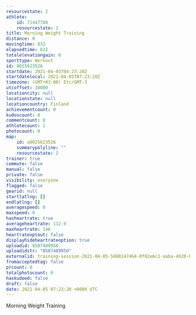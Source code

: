```yaml
---
resourcestate: 2
athlete:
    id: 71447788
    resourcestate: 1
title: Morning Weight Training
distance: 0
movingtime: 832
elapsedtime: 832
totalelevationgain: 0
sporttype: Workout
id: 8025623526
startdate: 2021-04-05T04:23:20Z
startdatelocal: 2021-04-05T07:23:20Z
timezone: (GMT+03:00) Etc/GMT-3
utcoffset: 10800
locationcity: null
locationstate: null
locationcountry: Finland
achievementcount: 0
kudoscount: 0
commentcount: 0
athletecount: 1
photocount: 0
map:
    id: a8025623526
    summarypolyline: ""
    resourcestate: 2
trainer: true
commute: false
manual: false
private: false
visibility: everyone
flagged: false
gearid: null
startlatlng: []
endlatlng: []
averagespeed: 0
maxspeed: 0
hasheartrate: true
averageheartrate: 112.9
maxheartrate: 146
heartrateoptout: false
displayhideheartrateoption: true
uploadid: 8587489950
uploadidstr: "8587489950"
externalid: training-session-2021-04-05-5880147464-0f82e6c2-aaba-4820-b6c7-a7c85113a57e.fit
fromacceptedtag: false
prcount: 0
totalphotocount: 0
haskudoed: false
draft: false
date: 2021-04-05 07:23:20 +0000 UTC
---
```

Morning Weight Training